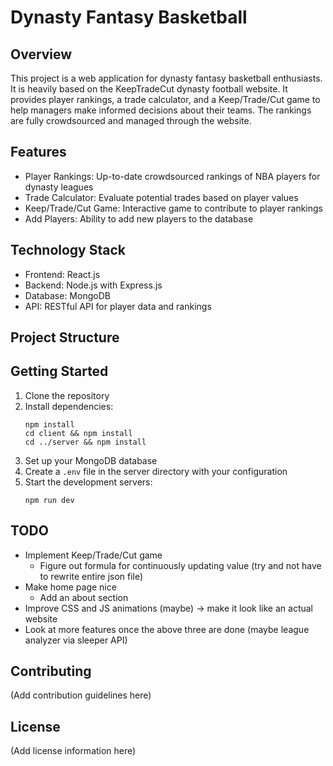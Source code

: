 # Dynasty Fantasy Basketball

## Overview
This project is a web application for dynasty fantasy basketball enthusiasts. It is heavily based on the KeepTradeCut dynasty football website. It provides player rankings, a trade calculator, and a Keep/Trade/Cut game to help managers make informed decisions about their teams. The rankings are fully crowdsourced and managed through the website.

## Features
- Player Rankings: Up-to-date crowdsourced rankings of NBA players for dynasty leagues
- Trade Calculator: Evaluate potential trades based on player values
- Keep/Trade/Cut Game: Interactive game to contribute to player rankings
- Add Players: Ability to add new players to the database

## Technology Stack
- Frontend: React.js
- Backend: Node.js with Express.js
- Database: MongoDB
- API: RESTful API for player data and rankings

## Project Structure

## Getting Started
1. Clone the repository
2. Install dependencies:
   ```
   npm install
   cd client && npm install
   cd ../server && npm install
   ```
3. Set up your MongoDB database
4. Create a `.env` file in the server directory with your configuration
5. Start the development servers:
   ```
   npm run dev
   ```
## TODO
- Implement Keep/Trade/Cut game
     - Figure out formula for continuously updating value (try and not have to rewrite entire json file)
- Make home page nice
     - Add an about section
- Improve CSS and JS animations (maybe) -> make it look like an actual website
- Look at more features once the above three are done (maybe league analyzer via sleeper API)

## Contributing
(Add contribution guidelines here)

## License
(Add license information here)

